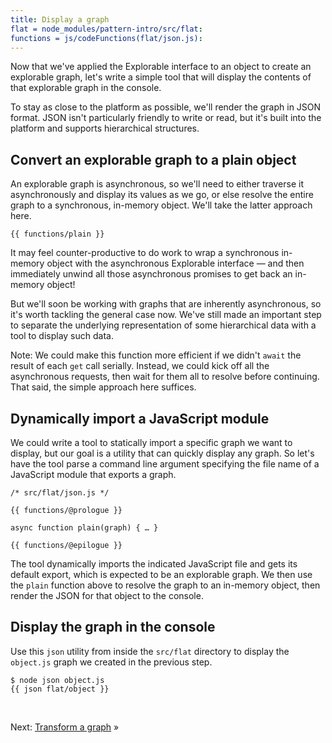 ```yaml
---
title: Display a graph
flat = node_modules/pattern-intro/src/flat:
functions = js/codeFunctions(flat/json.js):
---
```


Now that we've applied the Explorable interface to an object to create an explorable graph, let's write a simple tool that will display the contents of that explorable graph in the console.

To stay as close to the platform as possible, we'll render the graph in JSON format. JSON isn't particularly friendly to write or read, but it's built into the platform and supports hierarchical structures.

## Convert an explorable graph to a plain object

An explorable graph is asynchronous, so we'll need to either traverse it asynchronously and display its values as we go, or else resolve the entire graph to a synchronous, in-memory object. We'll take the latter approach here.

```{{'js'}}
{{ functions/plain }}
```

It may feel counter-productive to do work to wrap a synchronous in-memory object with the asynchronous Explorable interface — and then immediately unwind all those asynchronous promises to get back an in-memory object!

But we'll soon be working with graphs that are inherently asynchronous, so it's worth tackling the general case now. We've still made an important step to separate the underlying representation of some hierarchical data with a tool to display such data.

Note: We could make this function more efficient if we didn't `await` the result of each `get` call serially. Instead, we could kick off all the asynchronous requests, then wait for them all to resolve before continuing. That said, the simple approach here suffices.

## Dynamically import a JavaScript module

We could write a tool to statically import a specific graph we want to display, but our goal is a utility that can quickly display any graph. So let's have the tool parse a command line argument specifying the file name of a JavaScript module that exports a graph.

```{{'js'}}
/* src/flat/json.js */

{{ functions/@prologue }}

async function plain(graph) { … }

{{ functions/@epilogue }}
```

The tool dynamically imports the indicated JavaScript file and gets its default export, which is expected to be an explorable graph. We then use the `plain` function above to resolve the graph to an in-memory object, then render the JSON for that object to the console.

## Display the graph in the console

<span class="tutorialStep"></span> Use this `json` utility from inside the `src/flat` directory to display the `object.js` graph we created in the previous step.

```console
$ node json object.js
{{ json flat/object }}
```

&nbsp;

Next: [Transform a graph](transform.html) »
